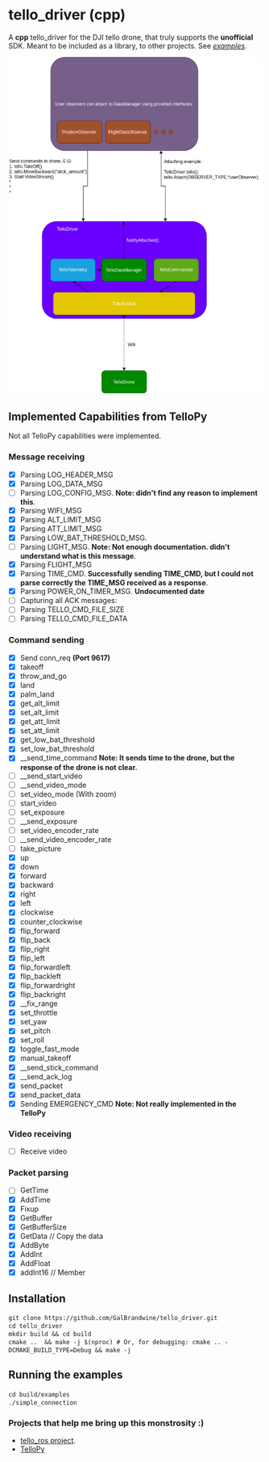 # tello_driver (cpp)

A **cpp** tello_driver for the DJI tello drone, that truly supports the **unofficial** SDK.
Meant to be included as a library, to other projects. See *[examples](examples)*.

![](docs/TelloDriver-TelloDriver_USER_relation.png)

## Implemented Capabilities from TelloPy

Not all TelloPy capabilities were implemented.

### Message receiving

- [x] Parsing LOG_HEADER_MSG  
- [x] Parsing LOG_DATA_MSG  
- [ ] Parsing LOG_CONFIG_MSG. **Note: didn't find any reason to implement this**.
- [x] Parsing WIFI_MSG
- [x] Parsing ALT_LIMIT_MSG
- [x] Parsing ATT_LIMIT_MSG
- [x] Parsing LOW_BAT_THRESHOLD_MSG.
- [ ] Parsing LIGHT_MSG. **Note: Not enough documentation. didn't understand what is this message**.
- [x] Parsing FLIGHT_MSG
- [x] Parsing TIME_CMD. **Successfully sending TIME_CMD, but I could not parse correctly the TIME_MSG received as a response**.
- [x] Parsing POWER_ON_TIMER_MSG. **Undocumented date**
- [ ] Capturing all ACK messages:
- [ ] Parsing TELLO_CMD_FILE_SIZE
- [ ] Parsing TELLO_CMD_FILE_DATA

### Command sending

- [x] Send conn_req **(Port 9617)**
- [x] takeoff
- [x] throw_and_go
- [x] land
- [x] palm_land
- [x] get_alt_limit
- [x] set_alt_limit
- [x] get_att_limit
- [x] set_att_limit
- [x] get_low_bat_threshold
- [x] set_low_bat_threshold
- [x] __send_time_command **Note: It sends time to the drone, but the response of the drone is not clear.**
- [ ] __send_start_video
- [ ] __send_video_mode
- [ ] set_video_mode (With zoom)
- [ ] start_video
- [ ] set_exposure
- [ ] __send_exposure
- [ ] set_video_encoder_rate
- [ ] __send_video_encoder_rate
- [ ] take_picture
- [x] up
- [x] down
- [x] forward
- [x] backward
- [x] right
- [x] left
- [x] clockwise
- [x] counter_clockwise
- [x] flip_forward
- [x] flip_back
- [x] flip_right
- [x] flip_left
- [x] flip_forwardleft
- [x] flip_backleft
- [x] flip_forwardright
- [x] flip_backright
- [x] __fix_range
- [x] set_throttle
- [x] set_yaw
- [x] set_pitch
- [x] set_roll
- [x] toggle_fast_mode
- [x] manual_takeoff
- [x] __send_stick_command
- [x] __send_ack_log
- [x] send_packet
- [x] send_packet_data
- [x] Sending EMERGENCY_CMD **Note: Not really implemented in the TelloPy**

### Video receiving

- [ ] Receive video

### Packet parsing

- [ ] GetTime
- [x] AddTime
- [x] Fixup
- [x] GetBuffer
- [x] GetBufferSize
- [x] GetData // Copy the data
- [x] AddByte
- [x] AddInt
- [x] AddFloat
- [x] addInt16 // Member

## Installation

```shell
git clone https://github.com/GalBrandwine/tello_driver.git
cd tello_driver
mkdir build && cd build
cmake ..  && make -j $(nproc) # Or, for debugging: cmake .. -DCMAKE_BUILD_TYPE=Debug && make -j
```

## Running the examples

```shell
cd build/examples
./simple_connection
```

### Projects that help me bring up this monstrosity :)

- [tello_ros project](https://github.com/clydemcqueen/tello_ros).
- [TelloPy](https://github.com/hanyazou/TelloPy)
